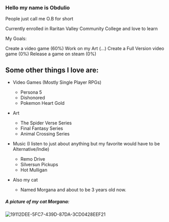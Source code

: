 ### Hello my name is Obdulio

People just call me O.B for short

Currently enrolled in Raritan Valley Community College and love to learn

My Goals:

Create a video game (60%)
Work on my Art (...)
Create a Full Version video game (0%)
Release a game on steam (0%)

## Some other things I love are: 

- Video Games (Mostly Single Player RPGs)
  - Persona 5
  - Dishonored
  - Pokemon Heart Gold
  
- Art
  - The Spider Verse Series
  - Final Fantasy Series
  - Animal Crossing Series

- Music (I listen to just about anything but my favorite would have to be Alternative/Indie)
  - Remo Drive
  - Silversun Pickups
  - Hot Mulligan

- Also my cat
  - Named Morgana and about to be 3 years old now.

##### A picture of my cat Morgana:
![19112DEE-5FC7-439D-87DA-3CD0428EEF21](https://user-images.githubusercontent.com/112982014/189030179-64b77fee-4033-4dfa-9598-ff9d2a15b94d.jpg)


